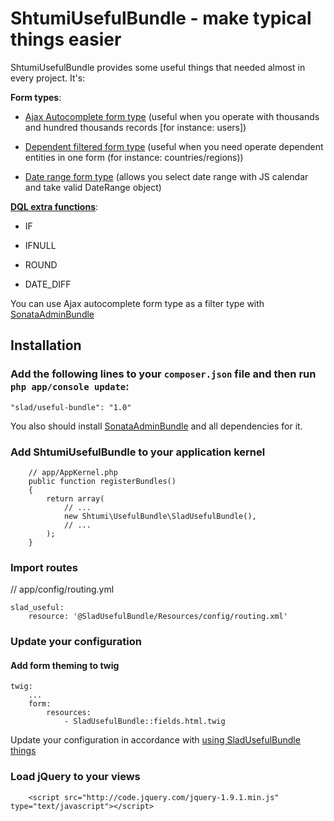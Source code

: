 ShtumiUsefulBundle - make typical things easier
===============================================

ShtumiUsefulBundle provides some useful things that needed almost in every project. It's:

**Form types**:

* [Ajax Autocomplete form type](https://github.com/shtumi/ShtumiUsefulBundle/blob/master/Resources/doc/ajax_autocomplete.rst) (useful when you operate with thousands and hundred thousands records [for instance: users])

* [Dependent filtered form type](https://github.com/shtumi/ShtumiUsefulBundle/blob/master/Resources/doc/dependent_filtered_entity.rst) (useful when you need operate dependent entities in one form (for instance: countries/regions))

* [Date range form type](https://github.com/shtumi/ShtumiUsefulBundle/blob/master/Resources/doc/daterange.rst) (allows you select date range with JS calendar and take valid DateRange object)

**[DQL extra functions](https://github.com/shtumi/ShtumiUsefulBundle/blob/master/Resources/doc/dql_functions.rst)**:

* IF

* IFNULL

* ROUND

* DATE_DIFF

You can use Ajax autocomplete form type as a filter type with [SonataAdminBundle](https://github.com/sonata-project/SonataAdminBundle)



## Installation

### Add the following lines to your  `composer.json` file and then run `php app/console update`:

```
"slad/useful-bundle": "1.0"

```

You also should install [SonataAdminBundle](https://github.com/sonata-project/SonataAdminBundle) and all dependencies for it.

### Add ShtumiUsefulBundle to your application kernel
```
    // app/AppKernel.php
    public function registerBundles()
    {
        return array(
            // ...
            new Shtumi\UsefulBundle\SladUsefulBundle(),
            // ...
        );
    }
```

### Import routes

// app/config/routing.yml

```
slad_useful:
    resource: '@SladUsefulBundle/Resources/config/routing.xml'
```

### Update your configuration

#### Add form theming to twig
```
twig:
    ...
    form:
        resources:
            - SladUsefulBundle::fields.html.twig
```

Update your configuration in accordance with [using SladUsefulBundle things](https://github.com/stephylee/SladUsefulBundle/blob/master/Resources/doc/index.rst)

### Load jQuery to your views
```
    <script src="http://code.jquery.com/jquery-1.9.1.min.js" type="text/javascript"></script>
```
